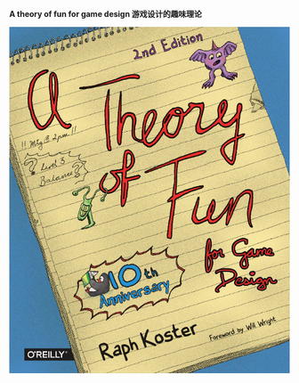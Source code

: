 **A theory of fun for game design 游戏设计的趣味理论**

<p align="center">
<img src="images/cover.png"/>
</p>